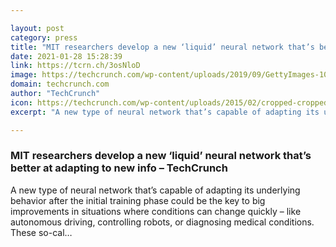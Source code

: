 ```yaml
---

layout: post
category: press
title: "MIT researchers develop a new ‘liquid’ neural network that’s better at adapting to new info"
date: 2021-01-28 15:28:39
link: https://tcrn.ch/3osNloD
image: https://techcrunch.com/wp-content/uploads/2019/09/GettyImages-1098118724.jpg?w=764
domain: techcrunch.com
author: "TechCrunch"
icon: https://techcrunch.com/wp-content/uploads/2015/02/cropped-cropped-favicon-gradient.png?w=180
excerpt: "A new type of neural network that’s capable of adapting its underlying behavior after the initial training phase could be the key to big improvements in situations where conditions can change quickly – like autonomous driving, controlling robots, or diagnosing medical conditions. These so-cal…"

---
```


### MIT researchers develop a new ‘liquid’ neural network that’s better at adapting to new info – TechCrunch

A new type of neural network that’s capable of adapting its underlying behavior after the initial training phase could be the key to big improvements in situations where conditions can change quickly – like autonomous driving, controlling robots, or diagnosing medical conditions. These so-cal…